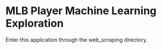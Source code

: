 # MLB Player Machine Learning Exploration

Enter this application through the web_scraping directory.
